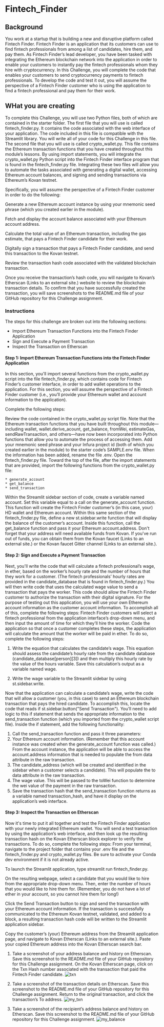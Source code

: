# Fintech_Finder

## Background
You work at a startup that is building a new and disruptive platform called Fintech Finder. Fintech Finder is an application that its customers can use to find fintech professionals from among a list of candidates, hire them, and pay them. As Fintech Finder’s lead developer, you have been tasked with integrating the Ethereum blockchain network into the application in order to enable your customers to instantly pay the fintech professionals whom they hire with cryptocurrency. In this Challenge, you will complete the code that enables your customers to send cryptocurrency payments to fintech professionals. To develop the code and test it out, you will assume the perspective of a Fintech Finder customer who is using the application to find a fintech professional and pay them for their work.

## WHat you are creating
To complete this Challenge, you will use two Python files, both of which are contained in the starter folder. The first file that you will use is called fintech_finder.py. It contains the code associated with the web interface of your application. The code included in this file is compatible with the Streamlit library. You will write all of your code for this Challenge in this file. The second file that you will use is called crypto_wallet.py. This file contains the Ethereum transaction functions that you have created throughout this module’s lessons. By using import statements, you will integrate the crypto_wallet.py Python script into the Fintech Finder interface program that is found in the fintech_finder.py file. Integrating these two files will allow you to automate the tasks associated with generating a digital wallet, accessing Ethereum account balances, and signing and sending transactions via Ethereum’s Kovan testnet.

Specifically, you will assume the perspective of a Fintech Finder customer in order to do the following:

Generate a new Ethereum account instance by using your mnemonic seed phrase (which you created earlier in the module).

Fetch and display the account balance associated with your Ethereum account address.

Calculate the total value of an Ethereum transaction, including the gas estimate, that pays a Fintech Finder candidate for their work.

Digitally sign a transaction that pays a Fintech Finder candidate, and send this transaction to the Kovan testnet.

Review the transaction hash code associated with the validated blockchain transaction.

Once you receive the transaction’s hash code, you will navigate to Kovan’s Etherscan (Links to an external site.) website to review the blockchain transaction details. To confirm that you have successfully created the transaction, you will save screenshots to the README.md file of your GitHub repository for this Challenge assignment.

### Instructions
The steps for this challenge are broken out into the following sections:

* Import Ethereum Transaction Functions into the Fintech Finder Application
* Sign and Execute a Payment Transaction
* Inspect the Transaction on Etherscan

#### Step 1: Import Ethereum Transaction Functions into the Fintech Finder Application
In this section, you'll import several functions from the crypto_wallet.py script into the file fintech_finder.py, which contains code for Fintech Finder’s customer interface, in order to add wallet operations to the application. For this section, you will assume the perspective of a Fintech Finder customer (i.e., you’ll provide your Ethereum wallet and account information to the application).

Complete the following steps:

Review the code contained in the crypto_wallet.py script file. Note that the Ethereum transaction functions that you have built throughout this module—including wallet, wallet.derive_acount, get_balance, fromWei, estimateGas, sendRawTransaction, and others—have now been incorporated into Python functions that allow you to automate the process of accessing them. Add your mnemonic seed phrase and your Infura project id (both of which you created earlier in the module) to the starter code’s SAMPLE.env file. When the information has been added, rename the file .env. Open the fintech_finder.py file. Toward the top of the file, after the import statements that are provided, import the following functions from the crypto_wallet.py file:

    * generate_account
    * get_balance
    * send_transaction

Within the Streamlit sidebar section of code, create a variable named account. Set this variable equal to a call on the generate_account function. This function will create the Fintech Finder customer’s (in this case, your) HD wallet and Ethereum account. Within this same section of the fintech_finder.py file, define a new st.sidebar.write function that will display the balance of the customer’s account. Inside this function, call the get_balance function and pass it your Ethereum account.address. Don't forget that your address will need available funds from Kovan.  If you've run out of funds, you can obtain them from the Kovan faucet (Links to an external site.) or the Kovan faucet Gitter channel (Links to an external site.).

#### Step 2: Sign and Execute a Payment Transaction
Next, you'll write the code that will calculate a fintech professional’s wage, in ether, based on the worker’s hourly rate and the number of hours that they work for a customer. (The fintech professionals’ hourly rates are provided in the candidate_database that is found in fintech_finder.py.) You will then write code that uses the calculated wage value to send a transaction that pays the worker. This code should allow the Fintech Finder customer to authorize the transaction with their digital signature. For the purpose of testing out this application, you will use your own Ethereum account information as the customer account information. To accomplish all of this, complete the following steps: Fintech Finder customers will select a fintech professional from the application interface’s drop-down menu, and then input the amount of time for which they’ll hire the worker. Code the application so that once a customer completes these steps, the application will calculate the amount that the worker will be paid in ether. To do so, complete the following steps:

1. Write the equation that calculates the candidate’s wage. This equation should assess the candidate’s hourly rate from the candidate database (candidate_database[person][3]) and then multiply this hourly rate by the value of the hours variable. Save this calculation’s output as a variable named wage.

2. Write the wage variable to the Streamlit sidebar by using st.sidebar.write.

Now that the application can calculate a candidate’s wage, write the code that will allow a customer (you, in this case) to send an Ethereum blockchain transaction that pays the hired candidate. To accomplish this, locate the code that reads if st.sidebar.button("Send Transaction"). You’ll need to add logic to this if statement that sends the appropriate information to the send_transaction function (which you imported from the crypto_wallet script file). Inside the if statement, add the following functionality:

1. Call the send_transaction function and pass it three parameters:
2. Your Ethereum account information. (Remember that this account instance was created when the generate_account function was called.) From the account instance, the application will be able to access the account.address information that is needed to populate the from data attribute in the raw transaction.
3. The candidate_address (which will be created and identified in the sidebar when a customer selects a candidate). This will populate the to data attribute in the raw transaction.
4. The wage value. This will be passed to the toWei function to determine the wei value of the payment in the raw transaction.
5. Save the transaction hash that the send_transaction function returns as a variable named transaction_hash, and have it display on the application’s web interface.

#### Step 3: Inspect the Transaction on Etherscan
Now it's time to put it all together and test the Fintech Finder application with your newly integrated Ethereum wallet. You will send a test transaction by using the application’s web interface, and then look up the resulting transaction hash on the Kovan Etherscan block explorer to verify the transactions. To do so, complete the following steps: From your terminal, navigate to the project folder that contains your .env file and the fintech_finder.py and crypto_wallet.py files. Be sure to activate your Conda dev environment if it is not already active.

To launch the Streamlit application, type streamlit run fintech_finder.py.

On the resulting webpage, select a candidate that you would like to hire from the appropriate drop-down menu. Then, enter the number of hours that you would like to hire them for. (Remember, you do not have a lot of ether in your account, so you cannot hire them for long!)

Click the Send Transaction button to sign and send the transaction with your Ethereum account information. If the transaction is successfully communicated to the Ethereum Kovan testnet, validated, and added to a block, a resulting transaction hash code will be written to the Streamlit application sidebar.

Copy the customer’s (your) Ethereum address from the Streamlit application page, and navigate to Kovan Etherscan (Links to an external site.). Paste your copied Ethereum address into the Kovan Etherscan search bar.

1. Take a screenshot of your address balance and history on Etherscan. Save this screenshot to the README.md file of your GitHub repository for this Challenge assignment.
On the Kovan Etherscan page, click on the Txn Hash number associated with the transaction that paid the Fintech Finder candidate.
![txn](./Images/txn_detail_hash.png)

2. Take a screenshot of the transaction details on Etherscan. Save this screenshot to the README.md file of your GitHub repository for this Challenge assignment.
Return to the original transaction, and click the transaction’s To address.
![my_txn](./Images/my_txn.png)

3. Take a screenshot of the recipient’s address balance and history on Etherscan. Save this screenshot to the README.md file of your GitHub repository for this Challenge assignment.
![my_balance](./Images/receiver_txn.png)